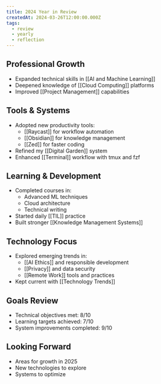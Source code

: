 ```yaml
---
title: 2024 Year in Review
createdAt: 2024-03-26T12:00:00.000Z
tags:
  - review
  - yearly
  - reflection
---
```


## Professional Growth
- Expanded technical skills in [[AI and Machine Learning]]
- Deepened knowledge of [[Cloud Computing]] platforms
- Improved [[Project Management]] capabilities

## Tools & Systems
- Adopted new productivity tools:
  - [[Raycast]] for workflow automation
  - [[Obsidian]] for knowledge management
  - [[Zed]] for faster coding
- Refined my [[Digital Garden]] system
- Enhanced [[Terminal]] workflow with tmux and fzf

## Learning & Development
- Completed courses in:
  - Advanced ML techniques
  - Cloud architecture
  - Technical writing
- Started daily [[TIL]] practice
- Built stronger [[Knowledge Management Systems]]

## Technology Focus
- Explored emerging trends in:
  - [[AI Ethics]] and responsible development
  - [[Privacy]] and data security
  - [[Remote Work]] tools and practices
- Kept current with [[Technology Trends]]

## Goals Review
- Technical objectives met: 8/10
- Learning targets achieved: 7/10
- System improvements completed: 9/10

## Looking Forward
- Areas for growth in 2025
- New technologies to explore
- Systems to optimize
